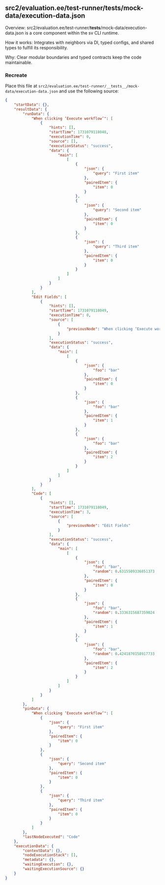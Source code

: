 ## src2/evaluation.ee/test-runner/__tests__/mock-data/execution-data.json

Overview: src2/evaluation.ee/test-runner/__tests__/mock-data/execution-data.json is a core component within the sv CLI runtime.

How it works: Integrates with neighbors via DI, typed configs, and shared types to fulfill its responsibility.

Why: Clear modular boundaries and typed contracts keep the code maintainable.

### Recreate

Place this file at `src2/evaluation.ee/test-runner/__tests__/mock-data/execution-data.json` and use the following source:

```json
{
	"startData": {},
	"resultData": {
		"runData": {
			"When clicking ‘Execute workflow’": [
				{
					"hints": [],
					"startTime": 1731079118048,
					"executionTime": 0,
					"source": [],
					"executionStatus": "success",
					"data": {
						"main": [
							[
								{
									"json": {
										"query": "First item"
									},
									"pairedItem": {
										"item": 0
									}
								},
								{
									"json": {
										"query": "Second item"
									},
									"pairedItem": {
										"item": 0
									}
								},
								{
									"json": {
										"query": "Third item"
									},
									"pairedItem": {
										"item": 0
									}
								}
							]
						]
					}
				}
			],
			"Edit Fields": [
				{
					"hints": [],
					"startTime": 1731079118049,
					"executionTime": 0,
					"source": [
						{
							"previousNode": "When clicking ‘Execute workflow’"
						}
					],
					"executionStatus": "success",
					"data": {
						"main": [
							[
								{
									"json": {
										"foo": "bar"
									},
									"pairedItem": {
										"item": 0
									}
								},
								{
									"json": {
										"foo": "bar"
									},
									"pairedItem": {
										"item": 1
									}
								},
								{
									"json": {
										"foo": "bar"
									},
									"pairedItem": {
										"item": 2
									}
								}
							]
						]
					}
				}
			],
			"Code": [
				{
					"hints": [],
					"startTime": 1731079118049,
					"executionTime": 3,
					"source": [
						{
							"previousNode": "Edit Fields"
						}
					],
					"executionStatus": "success",
					"data": {
						"main": [
							[
								{
									"json": {
										"foo": "bar",
										"random": 0.6315509336851373
									},
									"pairedItem": {
										"item": 0
									}
								},
								{
									"json": {
										"foo": "bar",
										"random": 0.3336315687359024
									},
									"pairedItem": {
										"item": 1
									}
								},
								{
									"json": {
										"foo": "bar",
										"random": 0.4241870158917733
									},
									"pairedItem": {
										"item": 2
									}
								}
							]
						]
					}
				}
			]
		},
		"pinData": {
			"When clicking ‘Execute workflow’": [
				{
					"json": {
						"query": "First item"
					},
					"pairedItem": {
						"item": 0
					}
				},
				{
					"json": {
						"query": "Second item"
					},
					"pairedItem": {
						"item": 0
					}
				},
				{
					"json": {
						"query": "Third item"
					},
					"pairedItem": {
						"item": 0
					}
				}
			]
		},
		"lastNodeExecuted": "Code"
	},
	"executionData": {
		"contextData": {},
		"nodeExecutionStack": [],
		"metadata": {},
		"waitingExecution": {},
		"waitingExecutionSource": {}
	}
}

```
